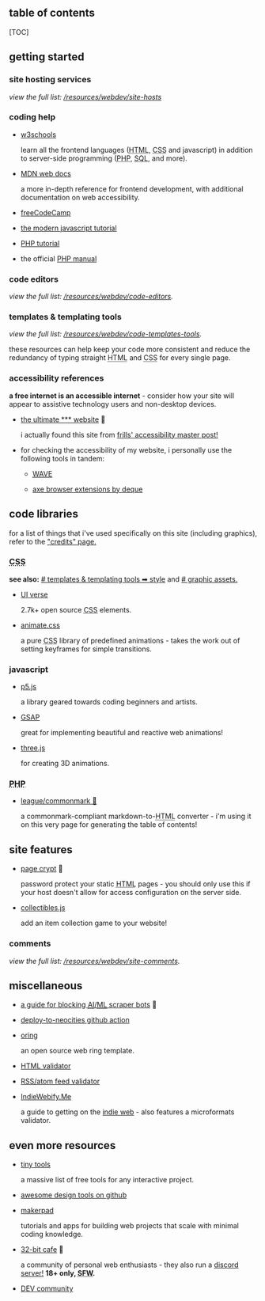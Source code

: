 <section>

<h2>table of contents</h2>

[TOC]

</section>

<section>

## getting started

### site hosting services

*view the full list: [/resources/webdev/site-hosts](/resources/webdev/site-hosts)*


### coding help

- [w3schools](https://www.w3schools.com/)

    learn all the frontend languages (<abbr title="HyperText Markup Language">HTML</abbr>, <abbr title="Cascading Stylesheets">CSS</abbr> and javascript) in addition to server-side programming (<abbr title="PHP Hypertext Preprocessor">PHP</abbr>, <abbr title="Structured Query Language">SQL</abbr>, and more).

- [MDN web docs](https://developer.mozilla.org/en-US/docs/Learn)

    a more in-depth reference for frontend development, with additional documentation on web accessibility.

- [freeCodeCamp](https://www.freecodecamp.org/)

- [the modern javascript tutorial](https://javascript.info/)

- [PHP tutorial](https://www.phptutorial.net/)

- the official [PHP manual](https://www.php.net/docs.php)


### code editors

*view the full list: [/resources/webdev/code-editors](/resources/webdev/code-editors).*


### templates & templating tools

*view the full list: [/resources/webdev/code-templates-tools](/resources/webdev/code-templates-tools).*

these resources can help keep your code more consistent and reduce the redundancy of typing straight <abbr title="HyperText Markup Language">HTML</abbr> and <abbr title="Cascading Stylesheets">CSS</abbr> for every single page.


### accessibility references

**a free internet is an accessible internet** - consider how your site will appear to assistive technology users and non-desktop devices.

- [the ultimate *** website](https://theultimatemotherfuckingwebsite.com/) 👑

    i actually found this site from [frills' accessibility master post!](https://fri11s.neocities.org/blog/accessibility/)

- for checking the accessibility of my website, i personally use the following tools in tandem:

    - [<abbr title="web accessibility evaluation tool">WAVE</abbr>](https://wave.webaim.org/)

    - [axe browser extensions by deque](https://www.deque.com/axe/browser-extensions/)


</section>

<section>

## code libraries

for a list of things that i've used specifically on this site (including graphics), refer to the ["credits" page.](/credits)

### <abbr title="Cascading Stylesheets">CSS</abbr>

**see also:** [# templates & templating tools ➡ style](/resources/webdev/code-templates-tools#style) and [# graphic assets.](/resources/art-design#graphic-assets)

- [UI verse](https://uiverse.io/)

    2.7k+ open source <abbr title="Cascading Stylesheets">CSS</abbr> elements.

- [animate.css](https://animate.style/)

    a pure <abbr title="Cascading Stylesheets">CSS</abbr> library of predefined animations - takes the work out of setting keyframes for simple transitions.

### javascript

- [p5.js](https://p5js.org/)

    a library geared towards coding beginners and artists.

- [GSAP](https://gsap.com/)

    great for implementing beautiful and reactive web animations!

- [three.js](https://threejs.org/)

    for creating 3D animations.

### <abbr title="PHP Hypertext Preprocessor">PHP</abbr>

- [league/commonmark 👑](https://commonmark.thephpleague.com/)

    a commonmark-compliant markdown-to-<abbr title="HyperText Markup Language">HTML</abbr> converter - i'm using it on this very page for generating the table of contents!


</section>

<section>

## site features

- [page crypt](https://www.maxlaumeister.com/pagecrypt/) 👑

    password protect your static <abbr title="HyperText Markup Language">HTML</abbr> pages - you should only use this if your host doesn't allow for access configuration on the server side.

- [collectibles.js](https://github.com/MaxLaumeister/collectibles.js)

    add an item collection game to your website!


### comments

*view the full list: [/resources/webdev/site-comments](/resources/webdev/site-comments).*


</section>

<section>

## miscellaneous

- [a guide for blocking <abbr title="artificial intelligence">AI</abbr>/<abbr title="machine learning">ML</abbr> scraper bots](https://neil-clarke.com/block-the-bots-that-feed-ai-models-by-scraping-your-website/) 👑

- [deploy-to-neocities github action](https://github.com/marketplace/actions/deploy-to-neocities)

- [oring](https://github.com/Graycot/Oring)

    an open source web ring template.

- [HTML validator](https://validator.w3.org/)

- [RSS/atom feed validator](https://validator.w3.org/feed/)

- [IndieWebify.Me](https://indiewebify.me/)

    a guide to getting on the [indie web](https://indieweb.org/) - also features a microformats validator.


</section>

<section>

## even more resources

- [tiny tools](https://tinytools.directory/)

    a massive list of free tools for any interactive project.

- [awesome design tools on github](https://github.com/goabstract/Awesome-Design-Tools)

- [makerpad](https://makerpad.zapier.com/)

    tutorials and apps for building web projects that scale with minimal coding knowledge.

- [32-bit cafe](https://32bit.cafe/) 👑

    a community of personal web enthusiasts - they also run a [discord server!](https://32bit.cafe/discord/) **18+ only, <abbr title="safe for work">SFW</abbr>.**

- [DEV community](https://dev.to/)


</section>
